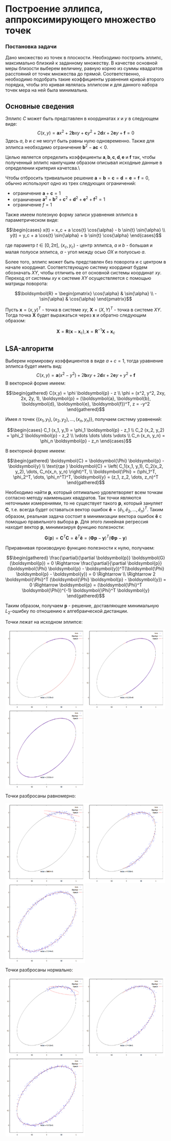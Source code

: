 <h1 align="left">Построение эллипса, аппроксимирующего множество точек</h1>

<h3 align="left">Постановка задачи</h3>

Дано множество из точек в плоскости. Необходимо построить эллипс, максимально близкий к заданному множеству. В качестве основной меры близости выберем величину, равную корню из суммы квадратов расстояний от точек множества до прямой. Соответственно, необходимо подобрать такие коэффициенты уравнения кривой второго порядка, чтобы это кривая являлась эллипсом и для данного набора точек мера на ней была минимальна.

<!-- <img align="center" src="https://github.com/vkonov2/Geometry-Projects/blob/f0d3c3b501848cacb86ef4eb328352338f184da4/Preliminary-Algorithms/Least-Square-Line-Fitting/images/6.jpg" alt="c" width="500" height="500"/> -->

<h2 align="left">Основные сведения</h2>

Эллипс $C$ может быть представлен в координатах $x$ и $y$ в следующем виде:
$$C(x,y) = \boldsymbol{a} x^2 + 2\boldsymbol{b} xy + \boldsymbol{c}y^2 + 2 \boldsymbol{d} x + 2 \boldsymbol{e} y + \boldsymbol{f} = 0$$
Здесь $a$, $b$ и $c$ не могут быть равны нулю одновременно. Также для эллипса необходимо ограничение $\boldsymbol{b}^2-\boldsymbol{a}\boldsymbol{c} < 0$.

Целью является определить коэффициенты $\boldsymbol{a}, \boldsymbol{b}, \boldsymbol{c}, \boldsymbol{d}, \boldsymbol{e}$ и $\boldsymbol{f}$ так, чтобы полученный эллипс наилучшим образом описывал исходные данные в определении критерия качетсва.\\

Чтобы отбросить тривиальное решение $\boldsymbol{a} = \boldsymbol{b} = \boldsymbol{c} = \boldsymbol{d} = \boldsymbol{e} = \boldsymbol{f} = 0$, обычно используют одно из трех следующих ограничений:
- ограничение $\boldsymbol{a}+\boldsymbol{c}=1$
- ограничение $\boldsymbol{a}^2 + \boldsymbol{b}^2 + \boldsymbol{c}^2 + \boldsymbol{d}^2 + \boldsymbol{e}^2 + \boldsymbol{f}^2 = 1$
- ограничение $f = 1$

Также имеем полезную форму записи уравнения эллипса в параметрическом виде:

$$\begin{cases}
	x(t) = x_c + a \cos{t} \cos{\alpha} - b \sin{t} \sin{\alpha} \\
	y(t) = y_c + a \cos{t} \sin{\alpha} + b \sin{t} \cos{\alpha}
\end{cases}$$

где параметр $t \in [0, 2\pi]$, $(x_c, y_c)$ - центр эллипса, $a$ и $b$ - большая и малая полуоси эллипса, $\alpha$ - угол между осью $OX$ и полуосью $a$.

Более того, эллипс может быть представлен без поворота и с центром в начале координат. Соответствующую систему координат будем обозначать $XY$, чтобы отличить ее от основной системы координат $xy$. Переход от системы $xy$ к системе $XY$ осуществляется с помощью матрицы поворота:

$$\boldsymbol{R} = \begin{pmatrix}
	\cos{\alpha} & \sin{\alpha} \\
	-\sin{\alpha} & \cos{\alpha}
\end{pmatrix}$$

Пусть $\boldsymbol{x} = (x, y)^T$ - точка в системе $xy$, $\boldsymbol{X} = (X,Y)^T$ - точка в системе $XY$. Тогда точка $\boldsymbol{X}$ будет выражаться через $\boldsymbol{x}$ и обратно следующим образом:

$$\boldsymbol{X} = \boldsymbol{R} (\boldsymbol{x} - \boldsymbol{x}_c), \boldsymbol{x} = \boldsymbol{R}^{-1} \boldsymbol{X} + \boldsymbol{x}_c$$

<h2 align="left">LSA-алгоритм</h2>

Выберем нормировку коэффициентов в виде $a+c = 1$, тогда уравнение эллипса будет иметь вид:
$$C(x,y) = \boldsymbol{a}(x^2 - y^2) + 2 \boldsymbol{b}x y + 2 \boldsymbol{d} x + 2 \boldsymbol{e} y + y^2 + \boldsymbol{f}$$
В векторной форме имеем:

$$\begin{gathered}
	C(x,y) = \phi \boldsymbol{p} - z \\
	\phi = (x^2, y^2, 2xy, 2x, 2y, 1),  \boldsymbol{p} = (\boldsymbol{a}, \boldsymbol{b}, \boldsymbol{d}, \boldsymbol{e}, \boldsymbol{f})^T,  z = -y^2 
\end{gathered}$$

Имея $n$ точек $\{(x_1, y_1), (x_2, y_2), \dots, (x_n, y_n)\}$, получаем систему уравнений:

$$\begin{cases}
	C_1 (x_1, y_1) = \phi_1 \boldsymbol{p} - z_1 \\
	C_2 (x_2, y_2) = \phi_2 \boldsymbol{p} - z_2 \\
	\vdots \dots \dots \vdots \\
	C_n (x_n, y_n) = \phi_n \boldsymbol{p} - z_n
\end{cases}$$

В векторной форме имеем:

$$\begin{gathered}
	\boldsymbol{C} = \boldsymbol{\Phi} \boldsymbol{p} - \boldsymbol{y} \\
	\text{где } \boldsymbol{C} = \left( C_1(x_1, y_1), C_2(x_2, y_2), \dots, C_n(x_n, y_n) \right)^T, \\
	\boldsymbol{\Phi} = (\phi_1^T, \phi_2^T, \dots, \phi_n^T)^T, \boldsymbol{y} = (z_1, z_2, \dots, z_n)^T
\end{gathered}$$

Необходимо найти $\boldsymbol{p}$, который оптимально удовлетворяет всем точкам согласно методу наименьших квадратов. Так точки являются неточными измерениями, то не существует такого $\boldsymbol{p}$, который зануляет $\boldsymbol{C}$, т.е. всегда будет оставаться вектор ошибок $\boldsymbol{\tilde{e}} = (\tilde{e}_1, \tilde{e}_2, \dots, \tilde{e}_n)^T$. Таким образом, реальная задача состоит в минимизации вектора ошибок $\boldsymbol{\tilde{e}}$ с помощью правильного выбора $\boldsymbol{p}$. Для этого линейная регрессия находит вектор $\boldsymbol{p}$, минимизируя функцию полезности:

$$\boldsymbol{G}(\boldsymbol{p}) = \boldsymbol{C}^T \boldsymbol{C} = \boldsymbol{\tilde{e}}^T \boldsymbol{\tilde{e}} = (\boldsymbol{\Phi} \boldsymbol{p} - \boldsymbol{y})^T(\boldsymbol{\Phi} \boldsymbol{p} - \boldsymbol{y})$$

Приравнивая производную функцию полезности к нулю, получаем:

$$\begin{gathered}
	\frac{\partial}{\partial \boldsymbol{p}} \boldsymbol{G}(\boldsymbol{p}) = 0 \Rightarrow \frac{\partial}{\partial \boldsymbol{p}} (\boldsymbol{\Phi} \boldsymbol{p} - \boldsymbol{y})^T(\boldsymbol{\Phi} \boldsymbol{p} - \boldsymbol{y}) = 0 \Rightarrow \\
	\Rightarrow 2 \boldsymbol{\Phi}^T (\boldsymbol{\Phi} \boldsymbol{p} - \boldsymbol{y}) = 0 \Rightarrow \boldsymbol{p} = (\boldsymbol{\Phi}^T \boldsymbol{\Phi})^{-1} \boldsymbol{\Phi}^T \boldsymbol{y}
\end{gathered}$$

Таким образом, получаем $\boldsymbol{p}$ - решение, доставляющее минимальную $L_2$-ошибку по отношению к алгебраической дистанции.

Точки лежат на исходном эллипсе:

<img align="center" src="https://github.com/vkonov2/Geometry-Projects/blob/cde9f260ff239605cf492b27bc155f97d2716f05/Curve-Fitting/images/contour/ellipse/LSA/EllipseQuarterLSA.png" alt="c" width="250" height="250"/><img align="center" src="https://github.com/vkonov2/Geometry-Projects/blob/cde9f260ff239605cf492b27bc155f97d2716f05/Curve-Fitting/images/contour/ellipse/LSA/EllipseHalfLSA.png" alt="c" width="250" height="250"/><img align="center" src="https://github.com/vkonov2/Geometry-Projects/blob/cde9f260ff239605cf492b27bc155f97d2716f05/Curve-Fitting/images/contour/ellipse/LSA/EllipseWholeLSA.png" alt="c" width="250" height="250"/>

Точки разбросаны равномерно:

<img align="center" src="https://github.com/vkonov2/Geometry-Projects/blob/cde9f260ff239605cf492b27bc155f97d2716f05/Curve-Fitting/images/contour/ellipse/LSA/EllipseQuarterUniformLSA.png" alt="c" width="250" height="250"/><img align="center" src="https://github.com/vkonov2/Geometry-Projects/blob/cde9f260ff239605cf492b27bc155f97d2716f05/Curve-Fitting/images/contour/ellipse/LSA/EllipseHalfUniformLSA.png" alt="c" width="250" height="250"/><img align="center" src="https://github.com/vkonov2/Geometry-Projects/blob/cde9f260ff239605cf492b27bc155f97d2716f05/Curve-Fitting/images/contour/ellipse/LSA/EllipseWholeUniformLSA.png" alt="c" width="250" height="250"/>

Точки разбросаны нормально:

<img align="center" src="https://github.com/vkonov2/Geometry-Projects/blob/cde9f260ff239605cf492b27bc155f97d2716f05/Curve-Fitting/images/contour/ellipse/LSA/EllipseQuarterNormLSA.png" alt="c" width="250" height="250"/><img align="center" src="https://github.com/vkonov2/Geometry-Projects/blob/cde9f260ff239605cf492b27bc155f97d2716f05/Curve-Fitting/images/contour/ellipse/LSA/EllipseHalfNormLSA.png" alt="c" width="250" height="250"/><img align="center" src="https://github.com/vkonov2/Geometry-Projects/blob/cde9f260ff239605cf492b27bc155f97d2716f05/Curve-Fitting/images/contour/ellipse/LSA/EllipseWholeNormLSA.png" alt="c" width="250" height="250"/>
